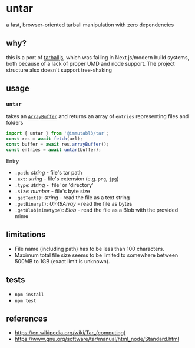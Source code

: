 # untar

a fast, browser-oriented tarball manipulation with zero dependencies

## why?

this is a port of [tarballjs](https://github.com/ankitrohatgi/tarballjs), which was failing in Next.js/modern build systems, both because of a lack of proper UMD and node support. The project structure also doesn't support tree-shaking 

## usage

### `untar`

takes an [`ArrayBuffer`](https://developer.mozilla.org/en-US/docs/Web/JavaScript/Reference/Global_Objects/ArrayBuffer) and returns an array of `entries` representing files and folders

```js
import { untar } from '@immutabl3/tar';
const res = await fetch(url);
const buffer = await res.arrayBuffer();
const entries = await untar(buffer);
```

Entry
* `.path`: _string_ - file's tar path
* `.ext`: _string_ - file's extension (e.g. `png`, `jpg`)
* `.type`: _string_ - 'file' or 'directory'
* `.size`: _number_ - file's byte size
* `.getText()`: _string_ - read the file as a text string
* `.getBinary()`: _Uint8Array_ - read the file as bytes
* `.getBlob(mimetype)`: _Blob_ - read the file as a Blob with the provided mime

## limitations

- File name (including path) has to be less than 100 characters.
- Maximum total file size seems to be limited to somewhere between 500MB to 1GB (exact limit is unknown).

## tests

* `npm install`
* `npm test`

## references

- https://en.wikipedia.org/wiki/Tar_(computing)
- https://www.gnu.org/software/tar/manual/html_node/Standard.html
